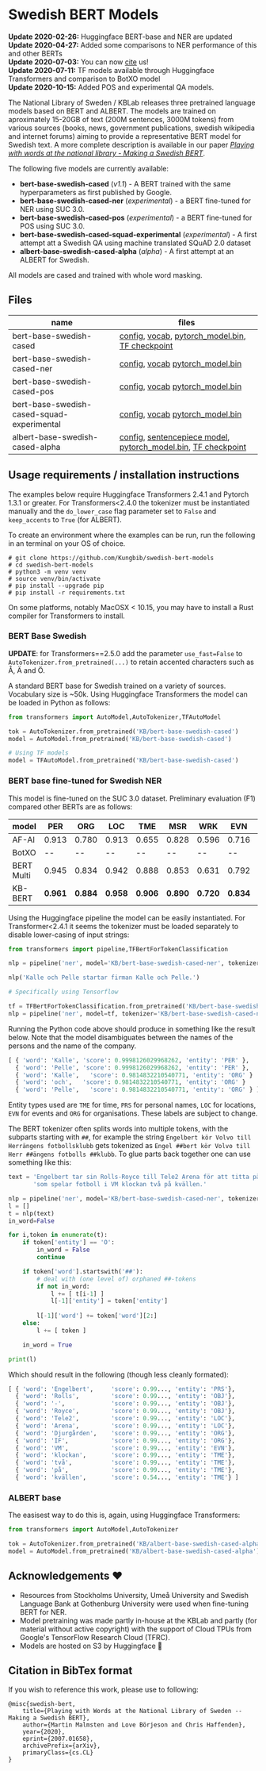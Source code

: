 # Swedish BERT Models

**Update 2020-02-26:** Huggingface BERT-base and NER are updated  
**Update 2020-04-27:** Added some comparisons to NER performance of this and other BERTs  
**Update 2020-07-03:** You can now [cite](#citation-in-bibtex-format) us!  
**Update 2020-07-11:** TF models available through Huggingface Transformers and comparison to BotXO model  
**Update 2020-10-15:** Added POS and experimental QA models.  

The National Library of Sweden / KBLab releases three pretrained language models based on BERT and ALBERT. The models are trained on aproximately 15-20GB of text (200M sentences, 3000M tokens) from various sources (books, news, government publications, swedish wikipedia and internet forums) aiming to provide a representative BERT model for Swedish text. A more complete description is available in our paper [*Playing with words at the national library - Making a Swedish BERT*](https://arxiv.org/abs/2007.01658).

The following five models are currently available:

- **bert-base-swedish-cased** (*v1.1*) - A BERT trained with the same hyperparameters as first published by Google.
- **bert-base-swedish-cased-ner** (*experimental*) - a BERT fine-tuned for NER using SUC 3.0.
- **bert-base-swedish-cased-pos** (*experimental*) - a BERT fine-tuned for POS using SUC 3.0.
- **bert-base-swedish-cased-squad-experimental** (*experimental*) - A first attempt att a Swedish QA using machine translated SQuAD 2.0 dataset
- **albert-base-swedish-cased-alpha** (*alpha*) - A first attempt at an ALBERT for Swedish.

All models are cased and trained with whole word masking.

## Files

| **name**                        | **files** |
|---------------------------------|-----------|
| bert-base-swedish-cased         | [config](https://s3.amazonaws.com/models.huggingface.co/bert/KB/bert-base-swedish-cased/config.json), [vocab](https://s3.amazonaws.com/models.huggingface.co/bert/KB/bert-base-swedish-cased/vocab.txt), [pytorch_model.bin](https://s3.amazonaws.com/models.huggingface.co/bert/KB/bert-base-swedish-cased/pytorch_model.bin), [TF checkpoint](https://data.kb.se/datasets/2020/01/tf/bert_base_swedish_cased-v1.1.tar) |
| bert-base-swedish-cased-ner     | [config](https://s3.amazonaws.com/models.huggingface.co/bert/KB/bert-base-swedish-cased-ner/config.json), [vocab](https://s3.amazonaws.com/models.huggingface.co/bert/KB/bert-base-swedish-cased-ner/vocab.txt) [pytorch_model.bin](https://s3.amazonaws.com/models.huggingface.co/bert/KB/bert-base-swedish-cased-ner/pytorch_model.bin) |
| bert-base-swedish-cased-pos     | [config](https://s3.amazonaws.com/models.huggingface.co/bert/KB/bert-base-swedish-cased-pos/config.json), [vocab](https://s3.amazonaws.com/models.huggingface.co/bert/KB/bert-base-swedish-cased-pos/vocab.txt) [pytorch_model.bin](https://s3.amazonaws.com/models.huggingface.co/bert/KB/bert-base-swedish-cased-pos/pytorch_model.bin) |
| bert-base-swedish-cased-squad-experimental     | [config](https://s3.amazonaws.com/models.huggingface.co/bert/KB/bert-base-swedish-cased-squad-experimental/config.json), [vocab](https://s3.amazonaws.com/models.huggingface.co/bert/KB/bert-base-swedish-cased-squad-experimental/vocab.txt) [pytorch_model.bin](https://s3.amazonaws.com/models.huggingface.co/bert/KB/bert-base-swedish-cased-squad-experimental/pytorch_model.bin) |
| albert-base-swedish-cased-alpha | [config](https://s3.amazonaws.com/models.huggingface.co/bert/KB/albert-base-swedish-cased-alpha/config.json), [sentencepiece model](https://s3.amazonaws.com/models.huggingface.co/bert/KB/albert-base-swedish-cased-alpha/spiece.model), [pytorch_model.bin](https://s3.amazonaws.com/models.huggingface.co/bert/KB/albert-base-swedish-cased-alpha/pytorch_model.bin), [TF checkpoint](https://data.kb.se/datasets/2020/01/tf/albert_base_swedish_cased.tar) |

## Usage requirements / installation instructions

The examples below require Huggingface Transformers 2.4.1 and Pytorch 1.3.1 or greater. For Transformers<2.4.0 the tokenizer must be instantiated manually and the `do_lower_case` flag parameter set to `False` and `keep_accents` to `True` (for ALBERT).

To create an environment where the examples can be run, run the following in an terminal on your OS of choice.

```
# git clone https://github.com/Kungbib/swedish-bert-models
# cd swedish-bert-models
# python3 -m venv venv
# source venv/bin/activate
# pip install --upgrade pip
# pip install -r requirements.txt
```

On some platforms, notably MacOSX < 10.15, you may have to install a Rust compiler for Transformers to install.

### BERT Base Swedish

**UPDATE**: for Transformers==2.5.0 add the parameter `use_fast=False` to `AutoTokenizer.from_pretrained(...)` to retain accented characters such as Å, Ä and Ö.

A standard BERT base for Swedish trained on a variety of sources. Vocabulary size is ~50k. Using Huggingface Transformers the model can be loaded in Python as follows:

```python
from transformers import AutoModel,AutoTokenizer,TFAutoModel

tok = AutoTokenizer.from_pretrained('KB/bert-base-swedish-cased')
model = AutoModel.from_pretrained('KB/bert-base-swedish-cased')

# Using TF models
model = TFAutoModel.from_pretrained('KB/bert-base-swedish-cased')

```


### BERT base fine-tuned for Swedish NER

This model is fine-tuned on the SUC 3.0 dataset. Preliminary evaluation (F1) compared other BERTs are as follows:

| **model**  | **PER** | **ORG** | **LOC** | **TME** | **MSR** | **WRK** | **EVN** | **OBJ** | **AVG** |
|---------------|---------|---------|---------|---------|---------|---------|---------|---------|---------|
| AF-AI      |  0.913  | 0.780 | 0.913 | 0.655 | 0.828 | 0.596 | 0.716 | 0.710 | 0.898 |
| BotXO      |  -- | -- | -- | -- | -- | -- | -- | -- | 0.899 | 
| BERT Multi |  0.945  | 0.834 | 0.942 | 0.888 | 0.853 | 0.631 | 0.792 | 0.761 | 0.906 |
| KB-BERT    | **0.961** | **0.884** | **0.958** | **0.906** | **0.890** | **0.720** | **0.834** | **0.770** | **0.928** |

Using the Huggingface pipeline the model can be easily instantiated. For Transformer<2.4.1 it seems the tokenizer must be loaded separately to disable lower-casing of input strings:

```python
from transformers import pipeline,TFBertForTokenClassification

nlp = pipeline('ner', model='KB/bert-base-swedish-cased-ner', tokenizer='KB/bert-base-swedish-cased-ner')

nlp('Kalle och Pelle startar firman Kalle och Pelle.')

# Specifically using Tensorflow

tf = TFBertForTokenClassification.from_pretrained('KB/bert-base-swedish-cased-ner')
nlp = pipeline('ner', model=tf, tokenizer='KB/bert-base-swedish-cased-ner')
```

Running the Python code above should produce in something like the result below. Note that the model disambiguates between the names of the persons and the name of the company.

```python
[ { 'word': 'Kalle', 'score': 0.9998126029968262, 'entity': 'PER' },
  { 'word': 'Pelle', 'score': 0.9998126029968262, 'entity': 'PER' },
  { 'word': 'Kalle',   'score': 0.9814832210540771, 'entity': 'ORG' }
  { 'word': 'och',   'score': 0.9814832210540771, 'entity': 'ORG' }
  { 'word': 'Pelle',   'score': 0.9814832210540771, 'entity': 'ORG' } ]
```

Entity types used are `TME` for time, `PRS` for personal names, `LOC` for locations, `EVN` for events and `ORG` for organisations. These labels are subject to change.

The BERT tokenizer often splits words into multiple tokens, with the subparts starting with `##`, for example the string `Engelbert kör Volvo till Herrängens fotbollsklubb` gets tokenized as `Engel ##bert kör Volvo till Herr ##ängens fotbolls ##klubb`. To glue parts back together one can use something like this:

```python
text = 'Engelbert tar sin Rolls-Royce till Tele2 Arena för att titta på Djurgården IF ' +\
       'som spelar fotboll i VM klockan två på kvällen.'

nlp = pipeline('ner', model='KB/bert-base-swedish-cased-ner', tokenizer='KB/bert-base-swedish-cased-ner', ignore_labels=[])
l = []
t = nlp(text)
in_word=False

for i,token in enumerate(t):
    if token['entity'] == 'O':
        in_word = False
        continue

    if token['word'].startswith('##'):
        # deal with (one level of) orphaned ##-tokens
        if not in_word:
            l += [ t[i-1] ]
            l[-1]['entity'] = token['entity']
        
        l[-1]['word'] += token['word'][2:]
    else:
        l += [ token ]

    in_word = True

print(l)
```

Which should result in the following (though less cleanly formated):

```python
[ { 'word': 'Engelbert',     'score': 0.99..., 'entity': 'PRS'},
  { 'word': 'Rolls',         'score': 0.99..., 'entity': 'OBJ'},
  { 'word': '-',             'score': 0.99..., 'entity': 'OBJ'},
  { 'word': 'Royce',         'score': 0.99..., 'entity': 'OBJ'},
  { 'word': 'Tele2',         'score': 0.99..., 'entity': 'LOC'},
  { 'word': 'Arena',         'score': 0.99..., 'entity': 'LOC'},
  { 'word': 'Djurgården',    'score': 0.99..., 'entity': 'ORG'},
  { 'word': 'IF',            'score': 0.99..., 'entity': 'ORG'},
  { 'word': 'VM',            'score': 0.99..., 'entity': 'EVN'},
  { 'word': 'klockan',       'score': 0.99..., 'entity': 'TME'},
  { 'word': 'två',           'score': 0.99..., 'entity': 'TME'},
  { 'word': 'på',            'score': 0.99..., 'entity': 'TME'},
  { 'word': 'kvällen',       'score': 0.54..., 'entity': 'TME'} ]
```

### ALBERT base

The easisest way to do this is, again, using Huggingface Transformers:

```python
from transformers import AutoModel,AutoTokenizer

tok = AutoTokenizer.from_pretrained('KB/albert-base-swedish-cased-alpha'),
model = AutoModel.from_pretrained('KB/albert-base-swedish-cased-alpha')
```

## Acknowledgements ❤️

- Resources from Stockholms University, Umeå University and Swedish Language Bank at Gothenburg University were used when fine-tuning BERT for NER.
- Model pretraining was made partly in-house at the KBLab and partly (for material without active copyright) with the support of Cloud TPUs from Google's TensorFlow Research Cloud (TFRC).
- Models are hosted on S3 by Huggingface 🤗

## Citation in BibTex format
If you wish to reference this work, please use to following:
```
@misc{swedish-bert,
    title={Playing with Words at the National Library of Sweden -- Making a Swedish BERT},
    author={Martin Malmsten and Love Börjeson and Chris Haffenden},
    year={2020},
    eprint={2007.01658},
    archivePrefix={arXiv},
    primaryClass={cs.CL}
}
```

